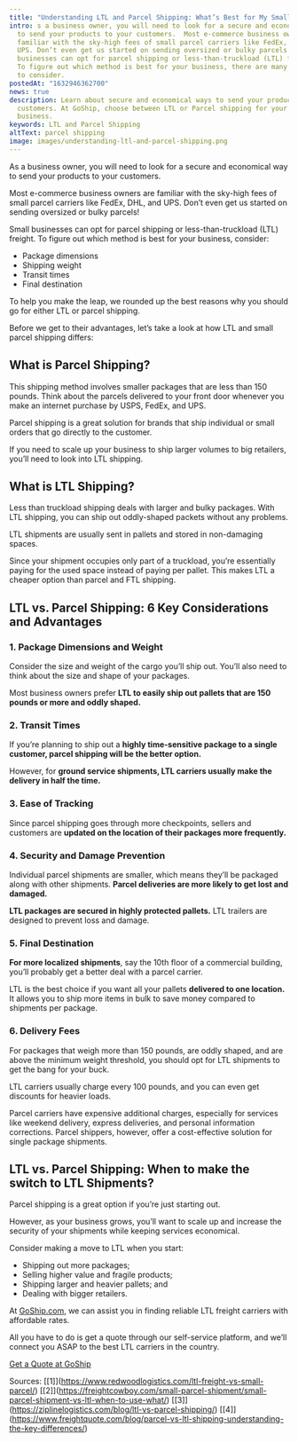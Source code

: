 ```yaml
---
title: "Understanding LTL and Parcel Shipping: What’s Best for My Small Business?"
intro: s a business owner, you will need to look for a secure and economical way
  to send your products to your customers.  Most e-commerce business owners are
  familiar with the sky-high fees of small parcel carriers like FedEx, DHL, and
  UPS. Don’t even get us started on sending oversized or bulky parcels!  Small
  businesses can opt for parcel shipping or less-than-truckload (LTL) freight.
  To figure out which method is best for your business, there are many factors
  to consider.
postedAt: "1632946362700"
news: true
description: Learn about secure and economical ways to send your product to your
  customers. At GoShip, choose between LTL or Parcel shipping for your small
  business.
keywords: LTL and Parcel Shipping
altText: parcel shipping
image: images/understanding-ltl-and-parcel-shipping.png
---
```

<!--StartFragment-->

As a business owner, you will need to look for a secure and economical way to send your products to your customers.

Most e-commerce business owners are familiar with the sky-high fees of small parcel carriers like FedEx, DHL, and UPS. Don’t even get us started on sending oversized or bulky parcels!

Small businesses can opt for parcel shipping or less-than-truckload (LTL) freight. To figure out which method is best for your business, consider:

* Package dimensions
* Shipping weight
* Transit times
* Final destination

To help you make the leap, we rounded up the best reasons why you should go for either LTL or parcel shipping.

Before we get to their advantages, let’s take a look at how LTL and small parcel shipping differs:

## What is Parcel Shipping?

This shipping method involves smaller packages that are less than 150 pounds. Think about the parcels delivered to your front door whenever you make an internet purchase by USPS, FedEx, and UPS.

Parcel shipping is a great solution for brands that ship individual or small orders that go directly to the customer.

If you need to scale up your business to ship larger volumes to big retailers, you’ll need to look into LTL shipping.

## What is LTL Shipping?

Less than truckload shipping deals with larger and bulky packages. With LTL shipping, you can ship out oddly-shaped packets without any problems.

LTL shipments are usually sent in pallets and stored in non-damaging spaces.

Since your shipment occupies only part of a truckload, you’re essentially paying for the used space instead of paying per pallet. This makes LTL a cheaper option than parcel and FTL shipping.

## LTL vs. Parcel Shipping: 6 Key Considerations and Advantages

### 1. Package Dimensions and Weight

Consider the size and weight of the cargo you’ll ship out. You’ll also need to think about the size and shape of your packages.

Most business owners prefer **LTL to easily ship out pallets that are 150 pounds or more and oddly shaped.**

### 2. Transit Times

If you’re planning to ship out a **highly time-sensitive package to a single customer, parcel shipping will be the better option.**

However, for **ground service shipments, LTL carriers usually make the delivery in half the time.**

### 3. Ease of Tracking

Since parcel shipping goes through more checkpoints, sellers and customers are **updated on the location of their packages more frequently.**

### 4. Security and Damage Prevention

Individual parcel shipments are smaller, which means they’ll be packaged along with other shipments. **Parcel deliveries are more likely to get lost and damaged.**

**LTL packages are secured in highly protected pallets.** LTL trailers are designed to prevent loss and damage.

### 5. Final Destination

**For more localized shipments**, say the 10th floor of a commercial building, you’ll probably get a better deal with a parcel carrier.

LTL is the best choice if you want all your pallets **delivered to one location.** It allows you to ship more items in bulk to save money compared to shipments per package.

### 6. Delivery Fees

For packages that weigh more than 150 pounds, are oddly shaped, and are above the minimum weight threshold, you should opt for LTL shipments to get the bang for your buck.

LTL carriers usually charge every 100 pounds, and you can even get discounts for heavier loads.

Parcel carriers have expensive additional charges, especially for services like weekend delivery, express deliveries, and personal information corrections. Parcel shippers, however, offer a cost-effective solution for single package shipments.

## LTL vs. Parcel Shipping: When to make the switch to LTL Shipments?

Parcel shipping is a great option if you’re just starting out.

However, as your business grows, you’ll want to scale up and increase the security of your shipments while keeping services economical.

Consider making a move to LTL when you start:

* Shipping out more packages;
* Selling higher value and fragile products;
* Shipping larger and heavier pallets; and
* Dealing with bigger retailers.

At [GoShip.com](http://goship.com), we can assist you in finding reliable LTL freight carriers with affordable rates.

All you have to do is get a quote through our self-service platform, and we’ll connect you ASAP to the best LTL carriers in the country.

[Get a Quote at GoShip](https://www.goship.com/)

Sources: [\[1]](https://www.redwoodlogistics.com/ltl-freight-vs-small-parcel/) [\[2]](https://freightcowboy.com/small-parcel-shipment/small-parcel-shipment-vs-ltl-when-to-use-what/) [\[3]](https://ziplinelogistics.com/blog/ltl-vs-parcel-shipping/) [\[4]](https://www.freightquote.com/blog/parcel-vs-ltl-shipping-understanding-the-key-differences/)

<!--EndFragment-->
